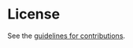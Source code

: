 # License

See the
[guidelines for contributions](https://github.com/bbc/draft-humfrey-radio-scheme/blob/master/CONTRIBUTING.md).
